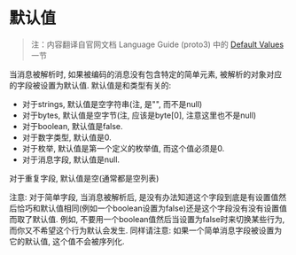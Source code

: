 默认值
=====

> 注：内容翻译自官网文档 Language Guide (proto3) 中的 [Default Values](https://developers.google.com/protocol-buffers/docs/proto3#default) 一节

当消息被解析时, 如果被编码的消息没有包含特定的简单元素, 被解析的对象对应的字段被设置为默认值. 默认值是和类型有关的:

- 对于strings, 默认值是空字符串(注, 是"", 而不是null)
- 对于bytes, 默认值是空字节(注, 应该是byte[0], 注意这里也不是null)
- 对于boolean, 默认值是false.
- 对于数字类型, 默认值是0.
- 对于枚举, 默认值是第一个定义的枚举值, 而这个值必须是0.
- 对于消息字段, 默认值是null.

对于重复字段, 默认值是空(通常都是空列表)

注意: 对于简单字段, 当消息被解析后, 是没有办法知道这个字段到底是有设置值然后恰巧和默认值相同(例如一个boolean设置为false)还是这个字段没有没有设置值而取了默认值. 例如, 不要用一个boolean值然后当设置为false时来切换某些行为, 而你又不希望这个行为默认会发生. 同样请注意: 如果一个简单消息字段被设置为它的默认值, 这个值不会被序列化.